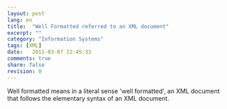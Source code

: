 ```yaml
---
layout: post
lang: en
title:  "Well Formatted referred to an XML document"
excerpt: ""
category: "Information Systems"
tags: [XML]
date:   2011-03-07 22:45:33
comments: true
share: false
revision: 0
---
```


Well formatted means in a literal sense 'well formatted', an XML document that follows the elementary syntax of an XML document.
